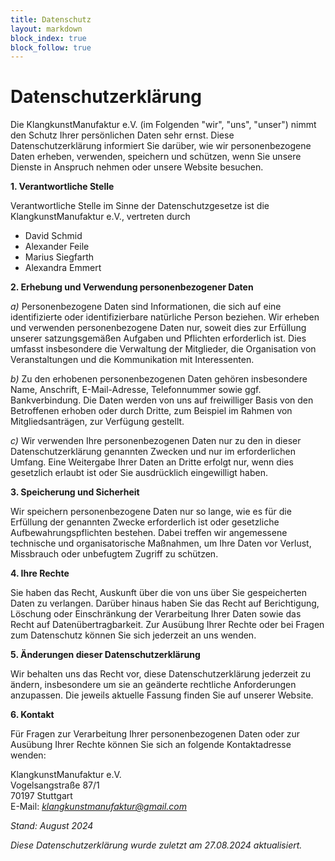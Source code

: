 ```yaml
---
title: Datenschutz
layout: markdown
block_index: true
block_follow: true
---
```


# Datenschutzerklärung

Die KlangkunstManufaktur e.V. (im Folgenden "wir", "uns", "unser") nimmt den Schutz Ihrer persönlichen Daten sehr ernst. Diese Datenschutzerklärung informiert Sie darüber, wie wir personenbezogene Daten erheben, verwenden, speichern und schützen, wenn Sie unsere Dienste in Anspruch nehmen oder unsere Website besuchen.

**1. Verantwortliche Stelle**

Verantwortliche Stelle im Sinne der Datenschutzgesetze ist die KlangkunstManufaktur e.V., vertreten durch

- David Schmid
- Alexander Feile
- Marius Siegfarth
- Alexandra Emmert

**2. Erhebung und Verwendung personenbezogener Daten**

*a)* Personenbezogene Daten sind Informationen, die sich auf eine identifizierte oder identifizierbare natürliche Person beziehen. Wir erheben und verwenden personenbezogene Daten nur, soweit dies zur Erfüllung unserer satzungsgemäßen Aufgaben und Pflichten erforderlich ist. Dies umfasst insbesondere die Verwaltung der Mitglieder, die Organisation von Veranstaltungen und die Kommunikation mit Interessenten.

*b)* Zu den erhobenen personenbezogenen Daten gehören insbesondere Name, Anschrift, E-Mail-Adresse, Telefonnummer sowie ggf. Bankverbindung. Die Daten werden von uns auf freiwilliger Basis von den Betroffenen erhoben oder durch Dritte, zum Beispiel im Rahmen von Mitgliedsanträgen, zur Verfügung gestellt.

*c)* Wir verwenden Ihre personenbezogenen Daten nur zu den in dieser Datenschutzerklärung genannten Zwecken und nur im erforderlichen Umfang. Eine Weitergabe Ihrer Daten an Dritte erfolgt nur, wenn dies gesetzlich erlaubt ist oder Sie ausdrücklich eingewilligt haben.

**3. Speicherung und Sicherheit**

Wir speichern personenbezogene Daten nur so lange, wie es für die Erfüllung der genannten Zwecke erforderlich ist oder gesetzliche Aufbewahrungspflichten bestehen. Dabei treffen wir angemessene technische und organisatorische Maßnahmen, um Ihre Daten vor Verlust, Missbrauch oder unbefugtem Zugriff zu schützen.

**4. Ihre Rechte**

Sie haben das Recht, Auskunft über die von uns über Sie gespeicherten Daten zu verlangen. Darüber hinaus haben Sie das Recht auf Berichtigung, Löschung oder Einschränkung der Verarbeitung Ihrer Daten sowie das Recht auf Datenübertragbarkeit. Zur Ausübung Ihrer Rechte oder bei Fragen zum Datenschutz können Sie sich jederzeit an uns wenden.

**5. Änderungen dieser Datenschutzerklärung**

Wir behalten uns das Recht vor, diese Datenschutzerklärung jederzeit zu ändern, insbesondere um sie an geänderte rechtliche Anforderungen anzupassen. Die jeweils aktuelle Fassung finden Sie auf unserer Website.

**6. Kontakt**

Für Fragen zur Verarbeitung Ihrer personenbezogenen Daten oder zur Ausübung Ihrer Rechte können Sie sich an folgende Kontaktadresse wenden:

KlangkunstManufaktur e.V. \
Vogelsangstraße 87/1 \
70197 Stuttgart \
E-Mail: <em><a href="mailto:klangkunstmanufaktur@gmail.com">klangkunstmanufaktur@gmail.com<a /><em />

Stand: August 2024

Diese Datenschutzerklärung wurde zuletzt am 27.08.2024 aktualisiert.